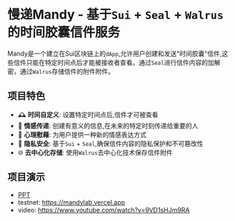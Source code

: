 # 慢递Mandy - 基于`Sui` + `Seal` + `Walrus`的时间胶囊信件服务

Mandy是一个建立在Sui区块链上的`dApp`,允许用户创建和发送"时间胶囊"信件,这些信件只能在特定时间点后才能被接收者查看。通过`Seal`进行信件内容的加解密，通过`Walrus`存储信件的附件附件。

## 项目特色

- 🕰️ **时间自定义**: 设置特定时间点后,信件才可被查看
- 💌 **情感传递**: 创建有意义的信息,在未来的特定时刻传递给重要的人
- 💙 **心理慰藉**: 为用户提供一种新的情感表达方式
- 🔐 **隐私安全**: 基于`Sui` + `Seal`,确保信件内容的隐私保护和不可篡改性
- 🌐 **去中心化存储**: 使用`Walrus`去中心化技术保存信件附件

## 项目演示

- [PPT](./PPT/Mandy-PPT.pdf)
- testnet: https://mandylab.vercel.app
- video: https://www.youtube.com/watch?v=9VD1sHJm9RA